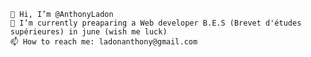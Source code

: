     👋 Hi, I’m @AnthonyLadon
    🌱 I’m currently preaparing a Web developer B.E.S (Brevet d'études supérieures) in june (wish me luck)
    📫 How to reach me: ladonanthony@gmail.com



